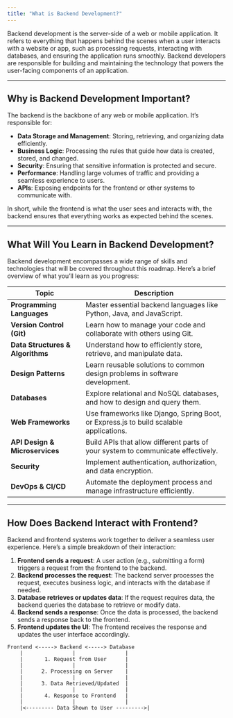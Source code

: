 ```yaml
---
title: "What is Backend Development?"
---
```


Backend development is the server-side of a web or mobile application. It refers to everything that happens behind the scenes when a user interacts with a website or app, such as processing requests, interacting with databases, and ensuring the application runs smoothly. Backend developers are responsible for building and maintaining the technology that powers the user-facing components of an application.

---

## Why is Backend Development Important?

The backend is the backbone of any web or mobile application. It’s responsible for:
- **Data Storage and Management**: Storing, retrieving, and organizing data efficiently.
- **Business Logic**: Processing the rules that guide how data is created, stored, and changed.
- **Security**: Ensuring that sensitive information is protected and secure.
- **Performance**: Handling large volumes of traffic and providing a seamless experience to users.
- **APIs**: Exposing endpoints for the frontend or other systems to communicate with.

In short, while the frontend is what the user sees and interacts with, the backend ensures that everything works as expected behind the scenes.

---

## What Will You Learn in Backend Development?

Backend development encompasses a wide range of skills and technologies that will be covered throughout this roadmap. Here’s a brief overview of what you’ll learn as you progress:

| **Topic**                         | **Description**                                                                 |
|------------------------------------|---------------------------------------------------------------------------------|
| **Programming Languages**          | Master essential backend languages like Python, Java, and JavaScript.            |
| **Version Control (Git)**          | Learn how to manage your code and collaborate with others using Git.             |
| **Data Structures & Algorithms**   | Understand how to efficiently store, retrieve, and manipulate data.              |
| **Design Patterns**                | Learn reusable solutions to common design problems in software development.      |
| **Databases**                      | Explore relational and NoSQL databases, and how to design and query them.        |
| **Web Frameworks**                 | Use frameworks like Django, Spring Boot, or Express.js to build scalable applications. |
| **API Design & Microservices**     | Build APIs that allow different parts of your system to communicate effectively.  |
| **Security**                       | Implement authentication, authorization, and data encryption.                   |
| **DevOps & CI/CD**                 | Automate the deployment process and manage infrastructure efficiently.           |

---

## How Does Backend Interact with Frontend?

Backend and frontend systems work together to deliver a seamless user experience. Here’s a simple breakdown of their interaction:

1. **Frontend sends a request**: A user action (e.g., submitting a form) triggers a request from the frontend to the backend.
2. **Backend processes the request**: The backend server processes the request, executes business logic, and interacts with the database if needed.
3. **Database retrieves or updates data**: If the request requires data, the backend queries the database to retrieve or modify data.
4. **Backend sends a response**: Once the data is processed, the backend sends a response back to the frontend.
5. **Frontend updates the UI**: The frontend receives the response and updates the user interface accordingly.

```plaintext
Frontend <-----> Backend <-----> Database
    |                |                |
    |       1. Request from User      |
    |                |                |
    |      2. Processing on Server    |
    |                |                |
    |      3. Data Retrieved/Updated  |
    |                |                |
    |       4. Response to Frontend   |
    |                |                |
    |<--------- Data Shown to User --------->|

```
